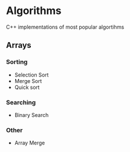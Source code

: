 # Algorithms
C++ implementations of most popular algortihms

## Arrays
### Sorting
- Selection Sort
- Merge Sort
- Quick sort
### Searching
- Binary Search
### Other
- Array Merge 


